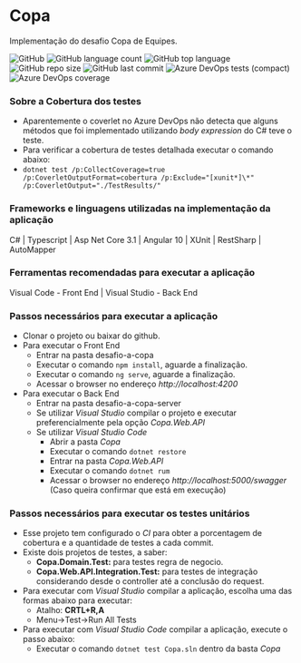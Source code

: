 # Copa

Implementação do desafio Copa de Equipes.

![GitHub](https://img.shields.io/github/license/JDouglasMendes/Copa)
![GitHub language count](https://img.shields.io/github/languages/count/JdouglasMendes/Copa)
![GitHub top language](https://img.shields.io/github/languages/top/Jdouglasmendes/Copa)
![GitHub repo size](https://img.shields.io/github/repo-size/jdouglasmendes/Copa)
![GitHub last commit](https://img.shields.io/github/last-commit/jdouglasmendes/Copa)
![Azure DevOps tests (compact)](https://img.shields.io/azure-devops/tests/douglasaleixomendes/copa/2)
![Azure DevOps coverage](https://img.shields.io/azure-devops/coverage/douglasaleixomendes/Copa/2)

### Sobre a Cobertura dos testes
* Aparentemente o coverlet no Azure DevOps não detecta que alguns métodos que foi implementado utilizando _body expression_ do C# teve o teste. 
* Para verificar a cobertura de testes detalhada executar o comando abaixo:
* `dotnet test /p:CollectCoverage=true /p:CoverletOutputFormat=cobertura /p:Exclude="[xunit*]\*" /p:CoverletOutput="./TestResults/"`

### Frameworks e linguagens utilizadas na implementação da aplicação
C# | Typescript | Asp Net Core 3.1 | Angular 10 | XUnit | RestSharp | AutoMapper

### Ferramentas recomendadas para executar a aplicação
Visual Code - Front End | Visual Studio - Back End

### Passos necessários para executar a aplicação
* Clonar o projeto ou baixar do github.
* Para executar o Front End
  * Entrar na pasta desafio-a-copa
  * Executar o comando `npm install`, aguarde a finalização.
  * Executar o comando `ng serve`, aguarde a finalização.
  * Acessar o browser no endereço _http://localhost:4200_
* Para executar o Back End
  * Entrar na pasta desafio-a-copa-server
  * Se utilizar _Visual Studio_ compilar o projeto e executar preferencialmente pela opção _Copa.Web.API_
  * Se utilizar _Visual Studio Code_
    * Abrir a pasta _Copa_
    * Executar o comando `dotnet restore`
    * Entrar na pasta _Copa.Web.API_
    * Executar o comando `dotnet rum`
    * Acessar o browser no endereço _http://localhost:5000/swagger_ (Caso queira confirmar que está em execução)
  
### Passos necessários para executar os testes unitários
* Esse projeto tem configurado o _CI_ para obter a porcentagem de cobertura e a quantidade de testes a cada commit.
* Existe dois projetos de testes, a saber:
  * __Copa.Domain.Test:__ para testes regra de negocio.
  * __Copa.Web.API.Integration.Test:__ para testes de integração considerando desde o controller até a conclusão do request.
* Para executar com _Visual Studio_ compilar a aplicação, escolha uma das formas abaixo para executar:
  * Atalho: __CRTL+R,A__
  * Menu->Test->Run All Tests
* Para executar com _Visual Studio Code_ compilar a aplicação, execute o passo abaixo:  
  * Executar o comando `dotnet test Copa.sln` dentro da basta _Copa_
  
  
  

